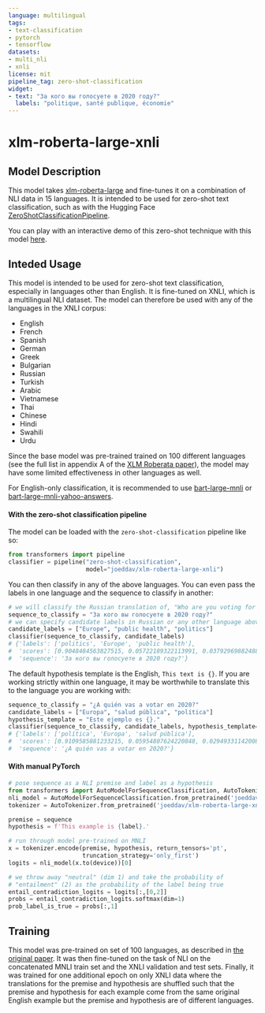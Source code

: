 ```yaml
---
language: multilingual
tags:
- text-classification
- pytorch
- tensorflow
datasets:
- multi_nli
- xnli
license: mit
pipeline_tag: zero-shot-classification
widget:
- text: "За кого вы голосуете в 2020 году?"
  labels: "politique, santé publique, économie"
---
```


# xlm-roberta-large-xnli

## Model Description

This model takes [xlm-roberta-large](https://huggingface.co/xlm-roberta-large) and fine-tunes it on a combination of NLI data in 15 languages. It is intended to be used for zero-shot text classification, such as with the Hugging Face [ZeroShotClassificationPipeline](https://huggingface.co/transformers/master/main_classes/pipelines.html#transformers.ZeroShotClassificationPipeline).

You can play with an interactive demo of this zero-shot technique with this model [here](https://huggingface.co/zero-shot/).

## Inteded Usage

This model is intended to be used for zero-shot text classification, especially in languages other than English. It is fine-tuned on XNLI, which is a multilingual NLI dataset. The model can therefore be used with any of the languages in the XNLI corpus:

- English
- French
- Spanish
- German
- Greek
- Bulgarian
- Russian
- Turkish
- Arabic
- Vietnamese
- Thai
- Chinese
- Hindi
- Swahili
- Urdu

Since the base model was pre-trained trained on 100 different languages (see the full list in appendix A of the [XLM
Roberata paper](https://arxiv.org/abs/1911.02116)), the model may have some limited effectiveness in other languages as
well.

For English-only classification, it is recommended to use
[bart-large-mnli](https://huggingface.co/facebook/bart-large-mnli) or
[bart-large-mnli-yahoo-answers](https://huggingface.co/joeddav/bart-large-mnli-yahoo-answers).

#### With the zero-shot classification pipeline

The model can be loaded with the `zero-shot-classification` pipeline like so:

```python
from transformers import pipeline
classifier = pipeline("zero-shot-classification",
                      model="joeddav/xlm-roberta-large-xnli")
```

You can then classify in any of the above languages. You can even pass the labels in one language and the sequence to
classify in another:

```python
# we will classify the Russian translation of, "Who are you voting for in 2020?"
sequence_to_classify = "За кого вы голосуете в 2020 году?"
# we can specify candidate labels in Russian or any other language above:
candidate_labels = ["Europe", "public health", "politics"]
classifier(sequence_to_classify, candidate_labels)
# {'labels': ['politics', 'Europe', 'public health'],
#  'scores': [0.9048484563827515, 0.05722189322113991, 0.03792969882488251],
#  'sequence': 'За кого вы голосуете в 2020 году?'}
```

The default hypothesis template is the English, `This text is {}`. If you are working strictly within one language, it
may be worthwhile to translate this to the language you are working with:

```python
sequence_to_classify = "¿A quién vas a votar en 2020?"
candidate_labels = ["Europa", "salud pública", "política"]
hypothesis_template = "Este ejemplo es {}."
classifier(sequence_to_classify, candidate_labels, hypothesis_template=hypothesis_template)
# {'labels': ['política', 'Europa', 'salud pública'],
#  'scores': [0.9109585881233215, 0.05954807624220848, 0.029493311420083046],
#  'sequence': '¿A quién vas a votar en 2020?'}
```

#### With manual PyTorch

```python
# pose sequence as a NLI premise and label as a hypothesis
from transformers import AutoModelForSequenceClassification, AutoTokenizer
nli_model = AutoModelForSequenceClassification.from_pretrained('joeddav/xlm-roberta-large-xnli')
tokenizer = AutoTokenizer.from_pretrained('joeddav/xlm-roberta-large-xnli')

premise = sequence
hypothesis = f'This example is {label}.'

# run through model pre-trained on MNLI
x = tokenizer.encode(premise, hypothesis, return_tensors='pt',
                     truncation_strategy='only_first')
logits = nli_model(x.to(device))[0]

# we throw away "neutral" (dim 1) and take the probability of
# "entailment" (2) as the probability of the label being true 
entail_contradiction_logits = logits[:,[0,2]]
probs = entail_contradiction_logits.softmax(dim=1)
prob_label_is_true = probs[:,1]
```

## Training

This model was pre-trained on set of 100 languages, as described in
[the original paper](https://arxiv.org/abs/1911.02116). It was then fine-tuned on the task of NLI on the concatenated
MNLI train set and the XNLI validation and test sets. Finally, it was trained for one additional epoch on only XNLI
data where the translations for the premise and hypothesis are shuffled such that the premise and hypothesis for
each example come from the same original English example but the premise and hypothesis are of different languages.
